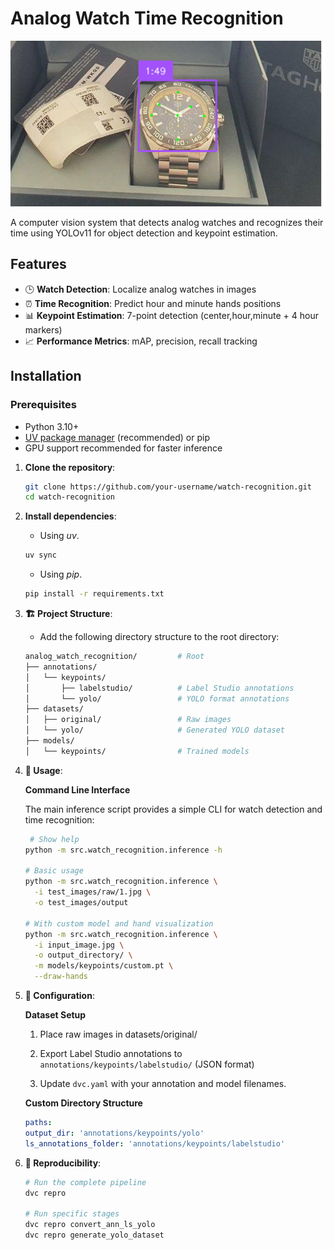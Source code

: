 # Analog Watch Time Recognition

![Project Banner](supplementary/examples/example1.png)

A computer vision system that detects analog watches and recognizes their time using YOLOv11 for object detection and keypoint estimation.

## Features

- 🕒 **Watch Detection**: Localize analog watches in images
- ⏰ **Time Recognition**: Predict hour and minute hands positions
- 📊 **Keypoint Estimation**: 7-point detection (center,hour,minute + 4 hour markers)
- 📈 **Performance Metrics**: mAP, precision, recall tracking

## Installation

### Prerequisites

- Python 3.10+
- [UV package manager](https://docs.astral.sh/uv/) (recommended) or pip
- GPU support recommended for faster inference

1. **Clone the repository**:

   ```bash
   git clone https://github.com/your-username/watch-recognition.git
   cd watch-recognition
   ```

2. **Install dependencies**:

   - Using _uv_.

   ```bash
   uv sync
   ```

   - Using _pip_.

   ```bash
   pip install -r requirements.txt
   ```

3. **🏗️ Project Structure**:

   - Add the following directory structure to the root directory:

   ```bash
   analog_watch_recognition/         # Root
   ├── annotations/
   │   └── keypoints/
   │       ├── labelstudio/          # Label Studio annotations
   │       └── yolo/                 # YOLO format annotations
   ├── datasets/
   │   ├── original/                 # Raw images
   │   └── yolo/                     # Generated YOLO dataset
   ├── models/
   │   └── keypoints/                # Trained models
   ```

4. **🚀 Usage**:

   **Command Line Interface**

   The main inference script provides a simple CLI for watch detection and time recognition:

   ```bash
    # Show help
   python -m src.watch_recognition.inference -h

   # Basic usage
   python -m src.watch_recognition.inference \
     -i test_images/raw/1.jpg \
     -o test_images/output

   # With custom model and hand visualization
   python -m src.watch_recognition.inference \
     -i input_image.jpg \
     -o output_directory/ \
     -m models/keypoints/custom.pt \
     --draw-hands
   ```

5. **🔧 Configuration**:

   **Dataset Setup**

   1. Place raw images in datasets/original/

   2. Export Label Studio annotations to `annotations/keypoints/labelstudio/` (JSON format)

   3. Update `dvc.yaml` with your annotation and model filenames.

   **Custom Directory Structure**

   ```yaml
   paths:
   output_dir: 'annotations/keypoints/yolo'
   ls_annotations_folder: 'annotations/keypoints/labelstudio'
   ```

6. **🔄 Reproducibility**:

   ```bash
   # Run the complete pipeline
   dvc repro

   # Run specific stages
   dvc repro convert_ann_ls_yolo
   dvc repro generate_yolo_dataset
   ```

